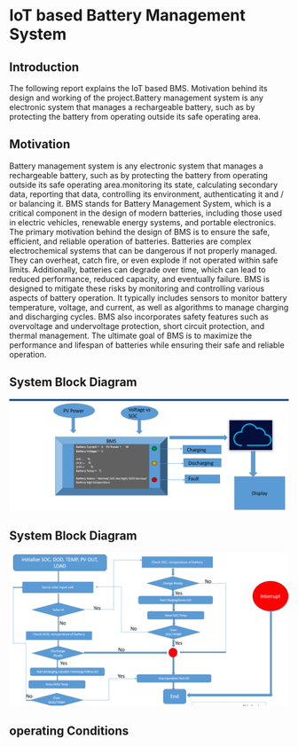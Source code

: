 <h1>IoT based Battery Management System​</h1>
<h2>Introduction</h2>
    <p>The following report explains the IoT based BMS. Motivation behind its design and working of the project.Battery management system is any electronic system that manages a rechargeable battery, such as by protecting the battery from operating outside its safe operating area.
<h2>Motivation</h2>
<p>Battery management system is any electronic system that manages a rechargeable battery, such as by protecting the battery from operating outside its safe operating area.monitoring its state, calculating secondary data, reporting that data, controlling its environment, authenticating it and / or balancing it.
BMS stands for Battery Management System, which is a critical component in the design of modern batteries, including those used in electric vehicles, renewable energy systems, and portable electronics. The primary motivation behind the design of BMS is to ensure the safe, efficient, and reliable operation of batteries.
Batteries are complex electrochemical systems that can be dangerous if not properly managed. They can overheat, catch fire, or even explode if not operated within safe limits. Additionally, batteries can degrade over time, which can lead to reduced performance, reduced capacity, and eventually failure.
BMS is designed to mitigate these risks by monitoring and controlling various aspects of battery operation. It typically includes sensors to monitor battery temperature, voltage, and current, as well as algorithms to manage charging and discharging cycles. BMS also incorporates safety features such as overvoltage and undervoltage protection, short circuit protection, and thermal management.
The ultimate goal of BMS is to maximize the performance and lifespan of batteries while ensuring their safe and reliable operation.
<h2>System Block Diagram</h2>
<img src="https://github.com/Abdullah1IOT/Battery-Management-System/blob/main/block.png">

<h2>System Block Diagram</h2>
<img src="https://github.com/Abdullah1IOT/Battery-Management-System/blob/main/flow%20chart.png">
<h2>operating Conditions</h2>
<img src="
